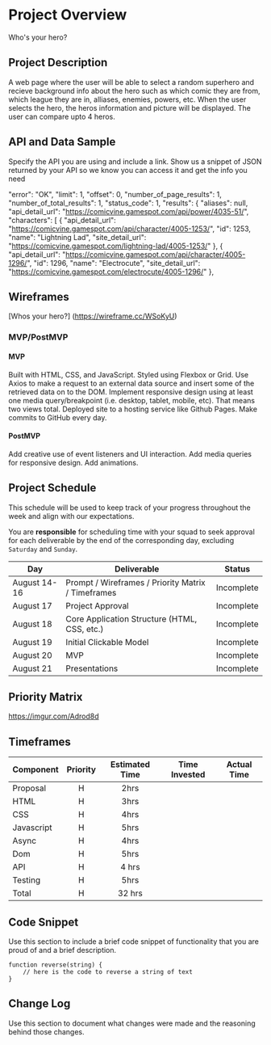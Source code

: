 # Project Overview

Who's your hero?



## Project Description

A web page where the user will be able to select a random superhero and recieve background info about the hero such as which comic they are from, which league they are in, alliases, enemies, powers, etc. When the user selects the hero, the heros information and picture will be displayed. The user can compare upto 4 heros.

## API and Data Sample

Specify the API you are using and include a link. Show us a snippet of JSON returned by your API so we know you can access it and get the info you need

"error": "OK",
    "limit": 1,
    "offset": 0,
    "number_of_page_results": 1,
    "number_of_total_results": 1,
    "status_code": 1,
    "results": {
        "aliases": null,
        "api_detail_url": "https://comicvine.gamespot.com/api/power/4035-51/",
        "characters": [
            {
                "api_detail_url": "https://comicvine.gamespot.com/api/character/4005-1253/",
                "id": 1253,
                "name": "Lightning Lad",
                "site_detail_url": "https://comicvine.gamespot.com/lightning-lad/4005-1253/"
            },
            {
                "api_detail_url": "https://comicvine.gamespot.com/api/character/4005-1296/",
                "id": 1296,
                "name": "Electrocute",
                "site_detail_url": "https://comicvine.gamespot.com/electrocute/4005-1296/"
            },
## Wireframes

[Whos your hero?] (https://wireframe.cc/WSoKyU)

### MVP/PostMVP

#### MVP 
Built with HTML, CSS, and JavaScript.
Styled using Flexbox or Grid.
Use Axios to make a request to an external data source and insert some of the retrieved data on to the DOM.
Implement responsive design using at least one media query/breakpoint (i.e. desktop, tablet, mobile, etc). That means two views total.
Deployed site to a hosting service like Github Pages.
Make commits to GitHub every day.

#### PostMVP  


Add creative use of event listeners and UI interaction.
Add media queries for responsive design.
Add animations.

## Project Schedule

This schedule will be used to keep track of your progress throughout the week and align with our expectations.  

You are **responsible** for scheduling time with your squad to seek approval for each deliverable by the end of the corresponding day, excluding `Saturday` and `Sunday`.

|  Day | Deliverable | Status
|---|---| ---|
|August 14-16| Prompt / Wireframes / Priority Matrix / Timeframes | Incomplete
|August 17| Project Approval | Incomplete
|August 18| Core Application Structure (HTML, CSS, etc.) | Incomplete
|August 19| Initial Clickable Model  | Incomplete
|August 20| MVP | Incomplete
|August 21| Presentations | Incomplete

## Priority Matrix

https://imgur.com/Adrod8d

## Timeframes



| Component | Priority | Estimated Time | Time Invested | Actual Time |
| --- | :---: |  :---: | :---: | :---: |
| Proposal | H | 2hrs|  |  |
| HTML| H | 3hrs|  |  |
| CSS| H | 4hrs| |  |
| Javascript| H | 5hrs|  |  |
| Async| H | 4hrs|  |  |
| Dom | H | 5hrs|  |  |
| API| H | 4 hrs| |  |
| Testing| H | 5hrs| |  |
| Total | H | 32 hrs|  |  |

## Code Snippet

Use this section to include a brief code snippet of functionality that you are proud of and a brief description.  

```
function reverse(string) {
	// here is the code to reverse a string of text
}
```

## Change Log
 Use this section to document what changes were made and the reasoning behind those changes.  
